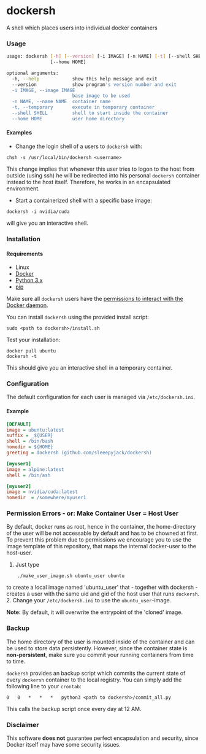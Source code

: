 # dockersh
A shell which places users into individual docker containers

### Usage
```sh
usage: dockersh [-h] [--version] [-i IMAGE] [-n NAME] [-t] [--shell SHELL]
                [--home HOME]

optional arguments:
  -h, --help            show this help message and exit
  --version             show program's version number and exit
  -i IMAGE, --image IMAGE
                        base image to be used
  -n NAME, --name NAME  container name
  -t, --temporary       execute in temporary container
  --shell SHELL         shell to start inside the container
  --home HOME           user home directory
```
#### Examples
- Change the login shell of a users to `dockersh` with:
```
chsh -s /usr/local/bin/dockersh <username>
```
This change implies that whenever this user tries to logon to the host from outside (using ssh) he will be redirected into his personal `dockersh` container instead to the host itself.
Therefore, he works in an encapsulated environment.


- Start a containerized shell with a specific base image:
```
dockersh -i nvidia/cuda
```
will give you an interactive shell.

### Installation
#### Requirements
- Linux
- [Docker](https://docs.docker.com/install/)
- [Python 3.x](https://www.python.org/downloads/)
- [pip](https://pip.pypa.io/en/stable/installing/)

Make sure all `dockersh` users have the [permissions to interact with the Docker daemon](https://docs.docker.com/install/linux/linux-postinstall/).

You can install `dockersh` using the provided install script:
```
sudo <path to dockersh>/install.sh
```
Test your installation:
```
docker pull ubuntu
dockersh -t
```
This should give you an interactive shell in a temporary container.

### Configuration
The default configuration for each user is managed via `/etc/dockersh.ini`.

#### Example
```ini
[DEFAULT]
image = ubuntu:latest
suffix = _${USER}
shell = /bin/bash
homedir = ${HOME}
greeting = dockersh (github.com/sleeepyjack/dockersh)

[myuser1]
image = alpine:latest
shell = /bin/ash

[myuser2]
image = nvidia/cuda:latest
homedir  = /somewhere/myuser1
```

### Permission Errors - or: Make Container User = Host User
By default, docker runs as root, hence in the container, the home-directory of the user will be not accessable by default and has to be chowned at first.
To prevent this problem due to permissions we encourage you to use the image template of this repository, that maps the internal docker-user to the host-user.

1. Just type 
```
	./make_user_image.sh ubuntu_user ubuntu
```
to create a local image named 'ubuntu_user' that - together with dockersh - creates a user with the same uid and gid of the host user that runs `dockersh`.
2. Change your `/etc/dockersh.ini` to use the `ubuntu_user`-image.

**Note:** By default, it will overwrite the entrypoint of the 'cloned' image.


### Backup
The home directory of the user is mounted inside of the container and can be used to store data persistently.
However, since the container state is __non-persistent__, make sure you commit your running containers from time to time.

`dockersh` provides an backup script which commits the current state of every `dockersh` container to the local registry.
You can simply add the following line to your `crontab`:
```
0   0   *   *   *   python3 <path to dockersh>/commit_all.py
```
This calls the backup script once every day at 12 AM.

### Disclaimer
This software __does not__ guarantee perfect encapsulation and security, since Docker itself may have some security issues.
